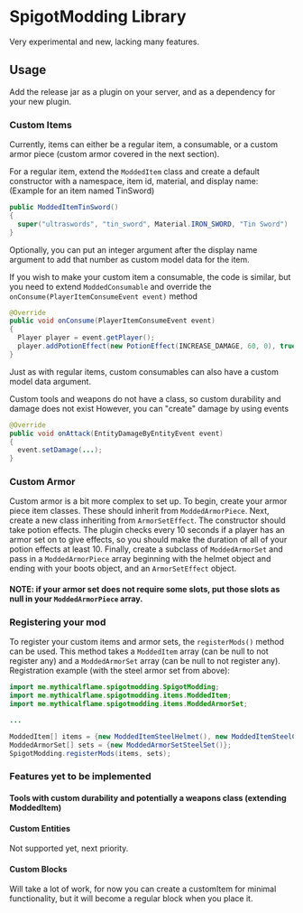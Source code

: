 # SpigotModding Library
Very experimental and new, lacking many features.
## Usage
Add the release jar as a plugin on your server, and as a dependency for your new plugin.
### Custom Items
Currently, items can either be a regular item, a consumable, or a custom armor piece (custom armor covered in the next section).

For a regular item, extend the `ModdedItem` class and create a default constructor with a namespace, item id, material, and display name:
(Example for an item named TinSword)
```java
public ModdedItemTinSword()
{
  super("ultraswords", "tin_sword", Material.IRON_SWORD, "Tin Sword")
}
```
Optionally, you can put an integer argument after the display name argument to add that number as custom model data for the item.

If you wish to make your custom item a consumable, the code is similar, but you need to extend `ModdedConsumable` and override the `onConsume(PlayerItemConsumeEvent event)` method

```java
@Override
public void onConsume(PlayerItemConsumeEvent event)
{
  Player player = event.getPlayer();
  player.addPotionEffect(new PotionEffect(INCREASE_DAMAGE, 60, 0), true);
}
```

Just as with regular items, custom consumables can also have a custom model data argument.

Custom tools and weapons do not have a class, so custom durability and damage does not exist
However, you can "create" damage by using events
```java
@Override
public void onAttack(EntityDamageByEntityEvent event)
{
  event.setDamage(...);
}
```
### Custom Armor
Custom armor is a bit more complex to set up. To begin, create your armor piece item classes. These should inherit from `ModdedArmorPiece`. Next, create a new class inheriting from `ArmorSetEffect`. The constructor should take potion effects. The plugin checks every 10 seconds if a player has an armor set on to give effects, so you should make the duration of all of your potion effects at least 10. Finally, create a subclass of `ModdedArmorSet` and pass in a `ModdedArmorPiece` array beginning with the helmet object and ending with your boots object, and an `ArmorSetEffect` object.

#### NOTE: if your armor set does not require some slots, put those slots as null in your `ModdedArmorPiece` array.
### Registering your mod
To register your custom items and armor sets, the `registerMods()` method can be used. This method takes a `ModdedItem` array (can be null to not register any) and a `ModdedArmorSet` array (can be null to not register any).
Registration example (with the steel armor set from above):
```java
import me.mythicalflame.spigotmodding.SpigotModding;
import me.mythicalflame.spigotmodding.items.ModdedItem;
import me.mythicalflame.spigotmodding.items.ModdedArmorSet;

...

ModdedItem[] items = {new ModdedItemSteelHelmet(), new ModdedItemSteelChestplate(), new ModdedItemSteelLeggings(), new ModdedItemSteelBoots()};
ModdedArmorSet[] sets = {new ModdedArmorSetSteelSet()};
SpigotModding.registerMods(items, sets);
```
### Features yet to be implemented
#### Tools with custom durability and potentially a weapons class (extending ModdedItem)
#### Custom Entities
Not supported yet, next priority.
#### Custom Blocks
Will take a lot of work, for now you can create a customItem for minimal functionality, but it will become a regular block when you place it.
